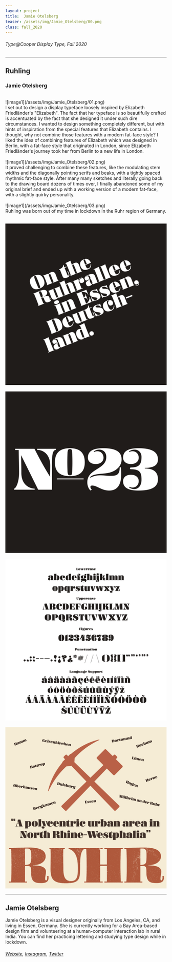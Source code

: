 ```yaml
---
layout: project
title:  Jamie Otelsberg
teaser: /assets/img/Jamie_Otelsberg/00.png
class: fall_2020
---
```

###### Type@Cooper Display Type, Fall 2020 ######
---
## Ruhling ##
### Jamie Otelsberg ###
<br>
![image1](/assets/img/Jamie_Otelsberg/01.png)
<br>
I set out to design a display typeface loosely inspired by Elizabeth Friedländer's "Elizabeth". The fact that her typeface is so beautifully crafted is accentuated by the fact that she designed it under such dire circumstances. I wanted to design something completely different, but with hints of inspiration from the special features that Elizabeth contains. I thought, why not combine those features with a modern fat-face style? I liked the idea of combining features of Elizabeth which was designed in Berlin, with a fat-face style that originated in London, since Elizabeth Friedländer's journey took her from Berlin to a new life in London.
<br><br>
![image1](/assets/img/Jamie_Otelsberg/02.png)
<br>
It proved challenging to combine these features, like the modulating stem widths and the diagonally pointing serifs and beaks, with a tightly spaced rhythmic fat-face style. After many many sketches and literally going back to the drawing board dozens of times over, I finally abandoned some of my original brief and ended up with a working version of a modern fat-face, with a slightly quirky personality. 
<br><br>
![image1](/assets/img/Jamie_Otelsberg/03.png)
<br>
Ruhling was born out of my time in lockdown in the Ruhr region of Germany.
<br><br>

![image4](/assets/img/Jamie_Otelsberg/04.png)
<br><br>
![image4](/assets/img/Jamie_Otelsberg/05.png)
<br><br>
![image4](/assets/img/Jamie_Otelsberg/06.png)
<br><br>
![image4](/assets/img/Jamie_Otelsberg/07.png)

---
## Jamie Otelsberg ##
Jamie Otelsberg is a visual designer originally from Los Angeles, CA, and living in Essen, Germany. She is currently working for a Bay Area-based design firm and volunteering at a human-computer interaction lab in rural India. You can find her practicing lettering and studying type design while in lockdown.
<br>
###### [Website](https://otelsbergdesign.com/), [Instagram](https://www.instagram.com/jamieotelsberg/), [Twitter](https://twitter.com/JamieOtelsberg/) ######
